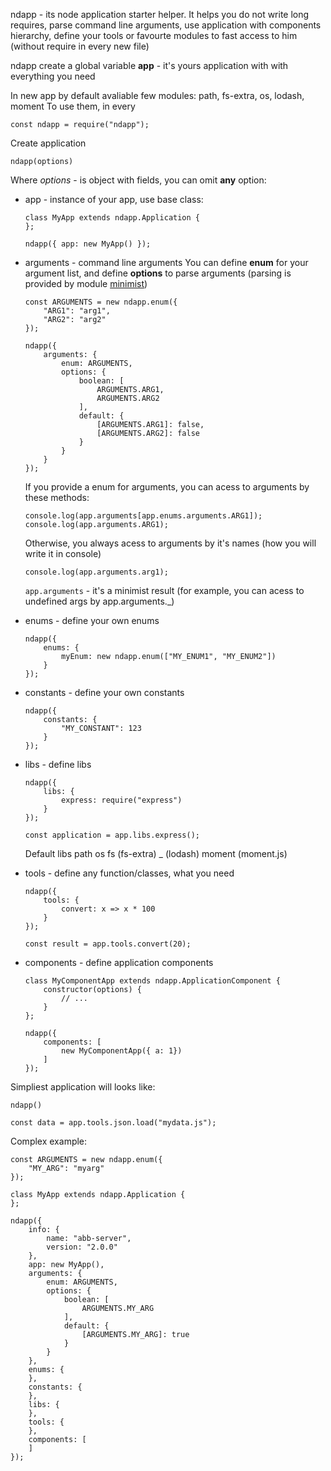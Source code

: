 ndapp - its node application starter helper. It helps you do not write long requires, parse command line arguments, use application with components hierarchy, define your tools or favourte modules to fast access to him (without require in every new file)

ndapp create a global variable **app** - it's yours application with with everything you need 

In new app by default avaliable few modules: path, fs-extra, os, lodash, moment
To use them, in every

```
const ndapp = require("ndapp");
```

Create application
```
ndapp(options)
```
Where _options_ - is object with fields, you can omit **any** option:

* app - instance of your app, use base class:
    ```
    class MyApp extends ndapp.Application {
    };
    
    ndapp({ app: new MyApp() });
    ```

* arguments - command line arguments
    You can define **enum** for your argument list, and define **options** to parse arguments (parsing is provided by module [minimist](https://github.com/substack/minimist))
    ```
    const ARGUMENTS = new ndapp.enum({
        "ARG1": "arg1",
        "ARG2": "arg2"
    });

    ndapp({
        arguments: {
            enum: ARGUMENTS,
            options: {
                boolean: [
                    ARGUMENTS.ARG1,
                    ARGUMENTS.ARG2
                ],
                default: {
                    [ARGUMENTS.ARG1]: false,
                    [ARGUMENTS.ARG2]: false
                }
            }
        }
    });
    ```
    If you provide a enum for arguments, you can acess to arguments by these methods:
    ```
    console.log(app.arguments[app.enums.arguments.ARG1]);
    console.log(app.arguments.ARG1);
    ```    
    Otherwise, you always acess to arguments by it's names (how you will write it in console)
    ```
    console.log(app.arguments.arg1);
    ```
    ```app.arguments``` - it's a minimist result (for example, you can acess to undefined args by app.arguments._)

* enums - define your own enums
    ```
    ndapp({
        enums: {
            myEnum: new ndapp.enum(["MY_ENUM1", "MY_ENUM2"])
        }
    });
    ```

* constants - define your own constants
    ```
    ndapp({
        constants: {
            "MY_CONSTANT": 123
        }
    });
    ```

* libs - define libs
    ```
    ndapp({
        libs: {
            express: require("express")
        }
    });

    const application = app.libs.express();
    ```

    Default libs
    path
    os
    fs (fs-extra)
    _ (lodash)
    moment (moment.js)

* tools - define any function/classes, what you need
    ```
    ndapp({
        tools: {
            convert: x => x * 100
        }
    });

    const result = app.tools.convert(20);
    ```

* components - define application components
    ```
    class MyComponentApp extends ndapp.ApplicationComponent {
        constructor(options) {
            // ...
        }
    };

    ndapp({
        components: [
            new MyComponentApp({ a: 1})
        ]
    });
    ```

Simpliest application will looks like:
```
ndapp()

const data = app.tools.json.load("mydata.js");
```

Complex example:
```
const ARGUMENTS = new ndapp.enum({
	"MY_ARG": "myarg"
});

class MyApp extends ndapp.Application {
};

ndapp({
	info: {
		name: "abb-server",
		version: "2.0.0"
	},
	app: new MyApp(),
	arguments: {
		enum: ARGUMENTS,
		options: {
			boolean: [
				ARGUMENTS.MY_ARG
			],
			default: {
				[ARGUMENTS.MY_ARG]: true
			}
		}
	},
	enums: {
	},
	constants: {
	},
	libs: {
	},
	tools: {
	},
	components: [
	]
});
```